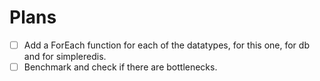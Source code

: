 # Plans

- [ ] Add a ForEach function for each of the datatypes, for this one, for db and for simpleredis.
- [ ] Benchmark and check if there are bottlenecks.
